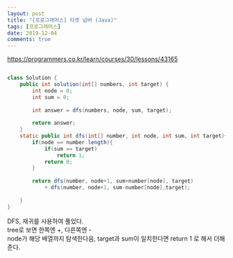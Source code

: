 ```yaml
---
layout: post
title: "[프로그래머스] 타겟 넘버 (Java)"
tags: [프로그래머스]
date: 2019-12-04
comments: true
---
```


https://programmers.co.kr/learn/courses/30/lessons/43165


```java

class Solution {
    public int solution(int[] numbers, int target) {
        int node = 0;
        int sum = 0;
        
        int answer = dfs(numbers, node, sum, target);
        
        return answer;
    }
    static public int dfs(int[] number, int node, int sum, int target){
        if(node == number.length){
            if(sum == target)
                return 1;
            return 0;
        }
            
        return dfs(number, node+1, sum+number[node], target)
            + dfs(number, node+1, sum-number[node],target);
        
    }
}


```

DFS, 재귀를 사용하여 풀었다.<br>
tree로 보면 한쪽엔 +, 다른쪽엔 - <br>
node가 해당 배열까지 탐색한다음, target과 sum이 일치한다면 return 1 로 해서 더해준다.
